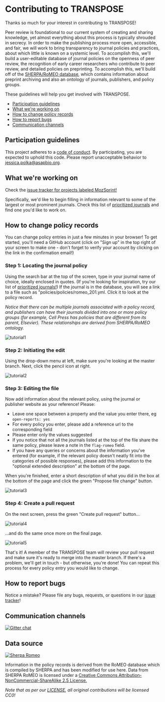 # Contributing to TRANSPOSE

Thanks so much for your interest in contributing to TRANSPOSE!

Peer review is foundational to our current system of creating and sharing knowledge, yet almost everything about this process is typically shrouded in secrecy. In order to make the publishing process more open, accessible, and fair, we will work to bring transparency to journal policies and practices, about which little is known on a systemic level. To accomplish this, we'll build a user-editable database of journal policies on the openness of peer review, the recognition of early career researchers who contribute to peer review, and detailed policies on preprinting. To accomplish this, we'll build off of the [SHERPA/RoMEO database](http://www.sherpa.ac.uk/romeo/index.php), which contains information about preprint archiving and also an ontology of journals, publishers, and policy groups.

These guidelines will help you get involved with TRANSPOSE.

* [Participation guidelines](#participation-guidelines)
* [What we're working on](#what-were-working-on)
* [How to change policy records](#how-to-change-policy-records)
* [How to report bugs](#how-to-report-bugs)
* [Communication channels](#communication-channels)

## Participation guidelines

This project adheres to a [code of conduct](CODE_OF_CONDUCT.md). By participating, you are expected to uphold this code. Please report unacceptable behavior to jessica.polka@asapbio.org.

## What we're working on

Check the [issue tracker for projects labeled MozSprint!](https://github.com/transpose-publishing/policies-database/issues?q=is%3Aopen+is%3Aissue+label%3Amozsprint)

Specifically, we'd like to begin filling in information relevant to some of the largest or most prominent journals. Check this list of [prioritized journals](https://github.com/transpose-publishing/policies-database/issues/4) and find one you'd like to work on.

## How to change policy records

You can change policy entries in just a few minutes in your browser! To get started, you'll need a GitHub account (click on "Sign up" in the top right of your screen to make one - don't forget to verify your account by clicking on the link in the confirmation email!)

### Step 1: Locating the journal policy
Using the search bar at the top of the screen, type in your journal name of choice, ideally enclosed in quotes. (If you're looking for inspiration, try our list of [prioritized journals!](https://github.com/transpose-publishing/policies-database/issues/4)) If the journal is in the database, you will see a link to a file such as "policies/policies/romeo_201.yml. Click it to look at the policy record. 

_Notice that there can be multiple journals associated with a policy record, and publishers can have their journals divided into one or more policy groups (for example, Cell Press has policies that are different from its parent, Elsevier). These relationships are derived from SHERPA/RoMEO ontology._

![tutorial1](https://github.com/transpose-publishing/policies-database/blob/master/media/tutorial1anno.PNG)

### Step 2: Initiating the edit
Using the drop-down menu at left, make sure you're looking at the master branch. Next, click the pencil icon at right.

![tutorial2](https://github.com/transpose-publishing/policies-database/blob/master/media/tutorial2anno.PNG)

### Step 3: Editing the file
Now add information about the relevant policy, using the journal or publisher website as your reference! Please:
- Leave one space between a property and the value you enter there, eg ```open-reports: yes```
- For every policy you enter, please add a reference url to the corresponding field
- Please enter only the values suggested
- If you notice that not all the journals listed at the top of the file share the same policy, please leave a note in the ``flag-romeo`` field.
- If you have any queries or concerns about the information you've entered (for example, if the relevant policy doesn't neatly fit into the categories of possible responses), please add this information to the "optional extended description" at the bottom of the page.

When you're finished, enter a short description of what you did in the box at the bottom of the page and click the green "Propose file change" button. 

![tutorial3](https://github.com/transpose-publishing/policies-database/blob/master/media/tutorial3anno.PNG)

### Step 4: Create a pull request
On the next screen, press the green "Create pull request" button...

![tutorial4](https://github.com/transpose-publishing/policies-database/blob/master/media/tutorial4anno.PNG)

...and do the same once more on the final page.

![tutorial5](https://github.com/transpose-publishing/policies-database/blob/master/media/tutorial5anno.PNG)

That's it! A member of the TRANSPOSE team will review your pull request and make sure it's ready to merge into the master branch. If there's a problem, we'll get in touch - but otherwise, you're done! You can repeat this process for every policy entry you would like to change.


## How to report bugs

Notice a mistake? Please file any bugs, requests, or questions in our [issue tracker](https://github.com/transpose-publishing/policies-database/issues)!

## Communication channels

[![Gitter chat](https://badges.gitter.im/gitterHQ/gitter.png)](https://gitter.im/transpose-publishing/Lobby#)

## Data source
[![Sherpa Romeo](https://github.com/transpose-publishing/transpose-publishing.github.io/blob/master/images/romeosmall.gif)](http://www.sherpa.ac.uk/RoMEO.php)

Information in the policy records is derived from the RoMEO database which is compiled by SHERPA and has been modified for use here. Data from SHERPA RoMEO is licensed under a [Creative Commons Attribution-NonCommercial-ShareAlike 2.5 License.](https://creativecommons.org/licenses/by-nc-sa/2.5/)

_Note that as per our [LICENSE](LICENSE.md), all original contributions will be licensed CC0!_
